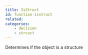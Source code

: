 ```yaml
---
title: IsStruct
id: function-isstruct
related:
categories:
    - decision
    - strcuct
---
```


Determines if the object is a structure